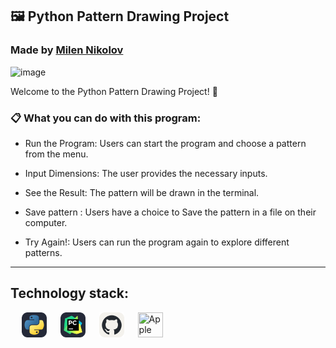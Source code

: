 ## 🖼️ Python Pattern Drawing Project
### Made by [Milen Nikolov](https://www.linkedin.com/in/milen-nikolov-62455034b/)


![image](https://github.com/user-attachments/assets/6738608c-70f9-42a4-a18f-624f0fb84bdb)



Welcome to the Python Pattern Drawing Project! 🎉


### 📋 What you can do with this program:

* Run the Program:
Users can start the program and choose a pattern from the menu.

* Input Dimensions:
The user provides the necessary inputs.

* See the Result:
The pattern will be drawn in the terminal.

* Save pattern :
Users have a choice to Save the pattern in a file on their computer.

* Try Again!:
Users can run the program again to explore different patterns.

---
## Technology stack:
<p align="left">
  &emsp;
    <a href="#"><img alt="Python" src="https://github.com/tandpfun/skill-icons/blob/main/icons/Python-Dark.svg" width="40" height ="40"></a>
  &emsp;
    <a href="#"><img src="https://github.com/tandpfun/skill-icons/blob/main/icons/PyCharm-Dark.svg" width="40" height="40" /></a>
  &emsp;
    <a href="#"><img alt="GitHub" src="https://github.com/tandpfun/skill-icons/blob/main/icons/Github-Light.svg" title="GitHub" **alt="GitHub" width="40" height="40" ></a>
  &emsp;
    <a href="#"><img src="https://github.com/tandpfun/skill-icons/blob/main/icons/Apple-Light.svg" title="Apple" **alt="Apple" width="40" height="40" /></a>
</p>
